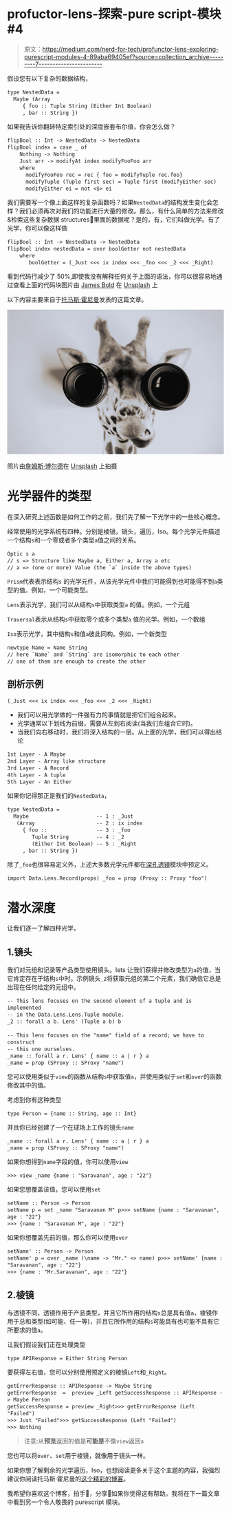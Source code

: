 # profuctor-lens-探索-pure script-模块#4

> 原文：<https://medium.com/nerd-for-tech/profunctor-lens-exploring-purescript-modules-4-89aba69405ef?source=collection_archive---------7----------------------->

假设您有以下复杂的数据结构，

```
type NestedData =
  Maybe (Array 
     { foo :: Tuple String (Either Int Boolean)
     , bar :: String })
```

如果我告诉你翻转特定索引处的深度嵌套布尔值，你会怎么做？

```
flipBool :: Int -> NestedData -> NestedData
flipBool index = case _ of 
    Nothing -> Nothing 
    Just arr -> modifyAt index modifyFooFoo arr
    where
      modifyFooFoo rec = rec { foo = modifyTuple rec.foo}
      modifyTuple (Tuple first sec) = Tuple first (modifyEither sec)
      modifyEither ei = not <$> ei
```

我们需要写一个像上面这样的复杂函数吗？如果`NestedData`的结构发生变化会怎样？我们必须再次对我们的功能进行大量的修改。那么，有什么简单的方法来修改&检索这些复杂数据 structures🧐里面的数据呢？是的，有，它们叫做光学。有了光学，你可以像这样做

```
flipBool :: Int -> NestedData -> NestedData
flipBool index nestedData = over boolGetter not nestedData
    where
       boolGetter = (_Just <<< ix index <<< _foo <<< _2 <<< _Right)
```

看到代码行减少了 50%,即使我没有解释任何关于上面的语法，你可以很容易地通过查看上面的代码块图片由 [James Bold](https://unsplash.com/@jamesbold?utm_source=unsplash&utm_medium=referral&utm_content=creditCopyText) 在 [Unsplash](https://unsplash.com/s/photos/lens?utm_source=unsplash&utm_medium=referral&utm_content=creditCopyText) 上

以下内容主要来自于[托马斯·霍尼曼](https://thomashoneyman.com/articles/practical-profunctor-lenses-optics/)发表的这篇文章。

![](img/08465fb5e712f6990951eb242a9af2c3.png)

照片由[詹姆斯·博尔德](https://unsplash.com/@jamesbold?utm_source=unsplash&utm_medium=referral&utm_content=creditCopyText)在 [Unsplash](https://unsplash.com/s/photos/lens?utm_source=unsplash&utm_medium=referral&utm_content=creditCopyText) 上拍摄

# 光学器件的类型

在深入研究上述函数是如何工作的之前，我们先了解一下光学中的一些核心概念。

经常使用的光学系统有四种。分别是棱镜，镜头，遍历，Iso。每个光学元件描述一个结构`s`和一个零或者多个类型`a`值之间的关系。

```
Optic s a 
// s => Structure like Maybe a, Either a, Array a etc
// a => (one or more) Value (the `a` inside the above types)
```

`Prism`代表表示结构`s` 的光学元件，从该光学元件中我们可能得到也可能得不到`a`类型的值。例如，一个可能类型。

`Lens`表示光学，我们可以从结构`s`中获取类型`a` 的值。例如，一个元组

`Traversal`表示从结构`s`中获取零个或多个类型`a` 值的光学。例如，一个数组

`Iso`表示光学，其中结构`s`和值`a`彼此同构。例如，一个新类型

```
newtype Name = Name String
// here `Name` and `String` are isomorphic to each other
// one of them are enough to create the other
```

## 剖析示例

```
(_Just <<< ix index <<< _foo <<< _2 <<< _Right)
```

*   我们可以用光学做的一件强有力的事情就是把它们组合起来。
*   光学通常以下划线为前缀，需要从左到右阅读(当我们左组合它时)。
*   当我们向右移动时，我们将深入结构的一层。从上面的光学，我们可以得出结论

```
1st Layer - A Maybe
2nd Layer - Array like structure
3rd Layer - A Record
4th Layer - A tuple
5th Layer - An Either 
```

如果你记得那正是我们的`NestedData`，

```
type NestedData =
  Maybe                      -- 1 : _Just
   (Array                    -- 2 : ix index
     { foo ::                -- 3 : _foo
        Tuple String         -- 4 : _2
        (Either Int Boolean) -- 5 : _Right
     , bar :: String })
```

除了`_foo`也很容易定义外，上述大多数光学元件都在[深孔透镜](https://pursuit.purescript.org/packages/purescript-profunctor-lenses/8.0.0)模块中预定义。

```
import Data.Lens.Record(props) _foo = prop (Proxy :: Proxy "foo")
```

# 潜水深度

让我们逐一了解四种光学，

## 1.镜头

我们对元组和记录等产品类型使用镜头。lets 让我们获得并修改类型为`a`的值，当它肯定存在于结构`s`中时。示例镜头`_2`将获取元组的第二个元素，我们确信它总是出现在任何给定的元组中。

```
-- This lens focuses on the second element of a tuple and is implemented
-- in the Data.Lens.Lens.Tuple module.
_2 :: forall a b. Lens' (Tuple a b) b

-- This lens focuses on the "name" field of a record; we have to construct
-- this one ourselves.
_name :: forall a r. Lens' { name :: a | r } a
_name = prop (SProxy :: SProxy "name")
```

您可以使用类似于`view`的函数从结构`s`中获取值`a`，并使用类似于`set`和`over`的函数修改其中的值。

考虑到你有这种类型

```
type Person = {name :: String, age :: Int}
```

并且你已经创建了一个在球场上工作的镜头`name`

```
_name :: forall a r. Lens' { name :: a | r } a
_name = prop (SProxy :: SProxy "name")
```

如果你想得到`name`字段的值，你可以使用`view`

```
>>> view _name {name : "Saravanan", age : "22"}
```

如果您想覆盖该值，您可以使用`set`

```
setName :: Person -> Person
setName p = set _name "Saravanan M" p>>> setName {name : "Saravanan", age : "22"}
>>> {name : "Saravanan M", age : "22"}
```

如果你想覆盖先前的值，那么你可以使用`over`

```
setName' :: Person -> Person
setName' p = over _name (\name -> "Mr." <> name) p>>> setName' {name : "Saravanan", age : "22"}
>>> {name : "Mr.Saravanan", age : "22"}
```

## 2.棱镜

与透镜不同，透镜作用于产品类型，并且它所作用的结构`s`总是具有值`a`，棱镜作用于总和类型(如可能、任一等)，并且它所作用的结构`s`可能具有也可能不具有它所要求的值`a`。

让我们假设我们正在处理类型

```
type APIResponse = Either String Person
```

要获得左右值，您可以分别使用预定义的棱镜`Left`和`_Right`。

```
getErrorResponse :: APIResponse -> Maybe String
getErrorResponse  =  preview _Left getSuccessResponse :: APIResponse -> Maybe Person
getSuccessResponse = preview _Right>>> getErrorResponse (Left "Failed")
>>> Just "Failed">>> getSuccessResponse (Left "Failed")
>>> Nothing
```

> 注意:从**预览**返回的值是**可能是**不像`view`返回`a`

您也可以将`over`、`set`用于棱镜，就像用于镜头一样。

如果你想了解剩余的光学遍历，Iso，也想阅读更多关于这个主题的内容，我强烈建议你阅读托马斯·霍尼曼的[这个精彩的博客](https://thomashoneyman.com/articles/practical-profunctor-lenses-optics/)。

我希望你喜欢这个博客，拍手👏，分享👥如果你觉得这有帮助。我将在下一篇文章中看到另一个令人敬畏的 purescript 模块。
